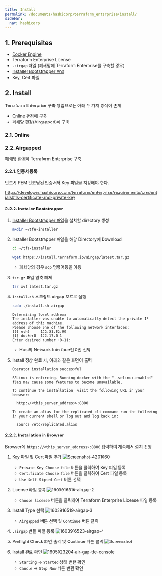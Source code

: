 ```yaml
---
title: Install
permalink: /documents/hashicorp/terraform_enterprise/install/
sidebar:
  nav: hashicorp
---
```


## 1. Prerequisites

* [Docker Engine](https://kim-dongoh.github.io/documents/container/docker/install/)
* Terraform Enterprise License
* `.airgap` 파일 (폐쇄망에 Terraform Enterprise를 구축할 경우)
* [Installer Bootstrapper 파일](https://install.terraform.io/airgap/latest.tar.gz)
* Key, Cert 파일



## 2. Install

Terraform Enterprise 구축 방법으로는 아래 두 가지 방식이 존재

* Online 환경에 구축
* 폐쇄망 환경(Airgapped)에 구축

### 2.1. Online

### 2.2. Airgapped

폐쇄망 환경에 Terraform Enterprise 구축

#### 2.2.1. 인증서 등록

반드시 PEM 인코딩된 인증서와 Key 파일을 지정해야 한다. 

<https://developer.hashicorp.com/terraform/enterprise/requirements/credentials#tls-certificate-and-private-key>

#### 2.2.2. Installer Bootstrapper

1. [Installer Bootstrapper 파일](https://install.terraform.io/airgap/latest.tar.gz)을 설치할 directory 생성

   ```bash
   mkdir ~/tfe-installer
   ```

2. Installer Bootstrapper 파일을 해당  Directory에 Download
   ```bash
   cd ~/tfe-installer
   ```

   ```bash
   wget https://install.terraform.io/airgap/latest.tar.gz
   ```

   * 폐쇄망의 경우 `scp` 명령어등을 이용

3. `tar.gz` 파일 압축 해제

   ```bash
   tar xvf latest.tar.gz
   ```


4. `install.sh` 스크립트 airgap 모드로 실행

   ```bash
   sudo ./install.sh airgap
   ```

   ```
   Determining local address
   The installer was unable to automatically detect the private IP address of this machine.
   Please choose one of the following network interfaces:
   [0] eth0 	172.31.52.99
   [1] docker0	172.17.0.1
   Enter desired number (0-1):
   ```

   * Host의 Network Interface인 0번 선택

5. Install 정상 완료 시, 아래와 같은 화면이 출력
   ```
   Operator installation successful
   
   SELinux is enforcing. Running docker with the "--selinux-enabled" flag may cause some features to become unavailable.
   
   To continue the installation, visit the following URL in your browser:
   
     http://<this_server_address>:8800
   
   To create an alias for the replicated cli command run the following in your current shell or log out and log back in:
   
     source /etc/replicated.alias
   ```

#### 2.2.2. Installation in Browser

Browser에 `https://<this_server_address>:8800` 입력하여 계속해서 설치 진행

1. Key 파일 및 Cert 파일 추가
   ![Screenshot-4201060](https://hognod.synology.me:5543/2023/05/16/Screenshot-4201060.png)
   * `Private Key`: `Choose file` 버튼을 클릭하여 Key 피일 등록
   * `Certificate`: `Choose file` 버튼을 클릭하여 Cert 파일 등록
   * `Use Self-Signed Cert` 버튼 선택
2. License 파일 등록
   ![1603916516-airgap-2](https://hognod.synology.me:5543/2023/05/16/1603916516-airgap-2.webp)
   * `Choose license` 버튼을 클릭하여 Terraform Enterprise License 파일 등록
3. Install Type 선택
   ![1603916519-airgap-3](https://hognod.synology.me:5543/2023/05/16/1603916519-airgap-3.webp)
   * `Airgapped` 버튼 선택 및 `Continue` 버튼 클릭
4. `.airgap` 번들 파일 등록
   ![1603916523-airgap-4](https://hognod.synology.me:5543/2023/05/16/1603916523-airgap-4.webp)

5. Preflight Check 화면 출력 및 Continue 버튼 클릭
   ![Screenshot](https://hognod.synology.me:5543/2023/05/16/Screenshot.png)

6. Install 완료 확인
   ![1605023204-air-gap-tfe-console](https://hognod.synology.me:5543/2023/05/16/1605023204-air-gap-tfe-console.webp)
   * `Starting` -> `Started` 상태 변환 확인
   * `Cancle` -> `Stop Now` 버튼 변환 확인
